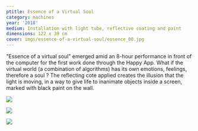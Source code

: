 ```yaml
---
ptitle: Essence of a Virtual Soul
category: machines
year: '2018'
medium: Installation with light tube, reflective coating and paint
dimensions: 122 x 39 cm
cover: imgs/essence-of-a-virtual-soul/essence_00.jpg
---
```

"Essence of a virtual soul" emerged amid an 8-hour performance in front of the computer for the first work done through the Happy App. What if the virtual world (a combination of algorithms) has its own emotions, feelings, therefore a soul ? The reflecting cote applied creates the illusion that the light is moving, in a way to give life to inanimate objects inside a screen, marked with black paint on the wall.

![]({{site.baseurl}}/imgs/essence-of-a-virtual-soul/essence_01.jpg)

![]({{site.baseurl}}/imgs/essence-of-a-virtual-soul/essence_02.jpg)

![]({{site.baseurl}}/imgs/essence-of-a-virtual-soul/essence_03.jpg)
